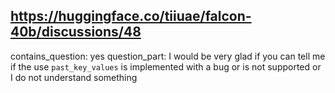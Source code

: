 ## https://huggingface.co/tiiuae/falcon-40b/discussions/48

contains_question: yes
question_part: I would be very glad if you can tell me if the use `past_key_values` is implemented with a bug or is not supported or I do not understand something